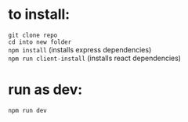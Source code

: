# to install:

`git clone repo`<br>
`cd into new folder`<br>
`npm install` (installs express dependencies)<br>
`npm run client-install` (installs react dependencies)

# run as dev:

`npm run dev`


